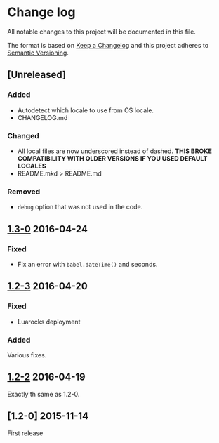 # Change log

All notable changes to this project will be documented in this file.

The format is based on [Keep a Changelog](http://keepachangelog.com/) 
and this project adheres to [Semantic Versioning](http://semver.org/).

## [Unreleased]
### Added
- Autodetect which locale to use from OS locale.
- CHANGELOG.md

### Changed
- All local files are now underscored instead of dashed. **THIS BROKE COMPATIBILITY WITH OLDER VERSIONS IF YOU USED DEFAULT LOCALES**
- README.mkd > README.md

### Removed
- `debug` option that was not used in the code.

## [1.3-0] 2016-04-24
### Fixed
- Fix an error with `babel.dateTime()` and seconds.

## [1.2-3] 2016-04-20
### Fixed
- Luarocks deployment
### Added
Various fixes.

## [1.2-2] 2016-04-19
Exactly th same as 1.2-0.

## [1.2-0] 2015-11-14
First release

[1.3-0]: https://github.com/martin-damien/babel/compare/v1.2-3...v1.3-0 
[1.2-3]: https://github.com/martin-damien/babel/compare/v1.2-2...v1.2-3
[1.2-2]: https://github.com/martin-damien/babel/compare/v1.2-0...v1.2-2
